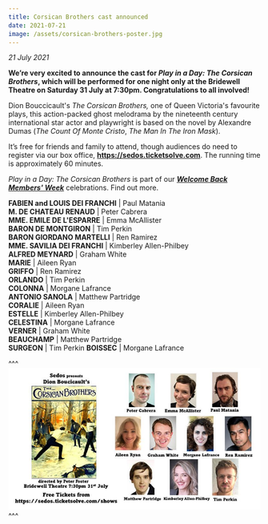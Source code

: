 ```yaml
---
title: Corsican Brothers cast announced
date: 2021-07-21
image: /assets/corsican-brothers-poster.jpg
---
```

*21 July 2021*

**We’re very excited to announce the cast for *Play in a Day: The Corsican Brothers*, which will be performed for one night only at the Bridewell Theatre on Saturday 31 July at 7:30pm. Congratulations to all involved!**

Dion Bouccicault's *The Corsican Brothers,* one of Queen Victoria's favourite plays, this action-packed ghost melodrama by the nineteenth century international star actor and playwright is based on the novel by Alexandre Dumas (*The Count Of Monte Cristo*, *The Man In The Iron Mask*).

It’s free for friends and family to attend, though audiences do need to register via our box office, **<https://sedos.ticketsolve.com>**. The running time is approximately 60 minutes.

*Play in a Day: The Corsican Brothers* is part of our ***[Welcome Back Members' Week](https://sedos.co.uk/shows/2021-welcome-back-members-week)*** celebrations. Find out more. 

**FABIEN and LOUIS DEI FRANCHI** | Paul Matania\
**M. DE CHATEAU RENAUD** | Peter Cabrera\
**MME. EMILE DE L'ESPARRE** | Emma McAllister\
**BARON DE MONTGIRON** | Tim Perkin\
**BARON GIORDANO MARTELLI** | Ren Ramirez\
**MME. SAVILIA DEI FRANCHI** | Kimberley Allen-Philbey\
**ALFRED MEYNARD** | Graham White\
**MARIE** | Aileen Ryan\
**GRIFFO** | Ren Ramirez\
**ORLANDO** | Tim Perkin\
**COLONNA** | Morgane Lafrance\
**ANTONIO SANOLA** | Matthew Partridge\
**CORALIE** | Aileen Ryan\
**ESTELLE** | Kimberley Allen-Philbey\
**CELESTINA** | Morgane Lafrance\
**VERNER** | Graham White\
**BEAUCHAMP** | Matthew Partridge\
**SURGEON** | Tim Perkin
**BOISSEC** | Morgane Lafrance

^^^ ![](/assets/corsican-brothers-poster.jpg)
^^^
